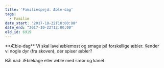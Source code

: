 ```yaml
---
title: 'Familiespejd: Æble-dag'
tags:
  - Familie
date_start: "2017-10-22T10:00:00"
date_end: "2017-10-22T12:00:00"
old_id: 6919
---
```

<p class="Textbody">**Æble-dag** Vi skal lave æblemost og smage på forskellige æbler. Kender vi nogle dyr (fra skoven), der spiser æbler?</p>

Bålmad: Æblekage eller æble med smør og kanel
